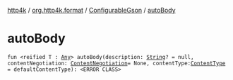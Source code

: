 [http4k](../../index.md) / [org.http4k.format](../index.md) / [ConfigurableGson](index.md) / [autoBody](./auto-body.md)

# autoBody

`fun <reified T : `[`Any`](https://kotlinlang.org/api/latest/jvm/stdlib/kotlin/-any/index.html)`> autoBody(description: `[`String`](https://kotlinlang.org/api/latest/jvm/stdlib/kotlin/-string/index.html)`? = null, contentNegotiation: `[`ContentNegotiation`](../../org.http4k.lens/-content-negotiation/index.md)` = None, contentType: `[`ContentType`](../../org.http4k.core/-content-type/index.md)` = defaultContentType): <ERROR CLASS>`